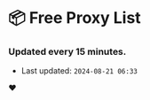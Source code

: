 # :package: Free Proxy List
### Updated every 15 minutes.

- Last updated: `2024-08-21 06:33`

:heart:
